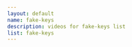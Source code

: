 ```yaml
--- 
layout: default
name: fake-keys
description: videos for fake-keys list
list: fake-keys
---
```


<div class="player">
<div id="player"><!-- "https://www.youtube.com/watch?v={{site.data.lists[page.list][0]}}" --></div>
</div>

